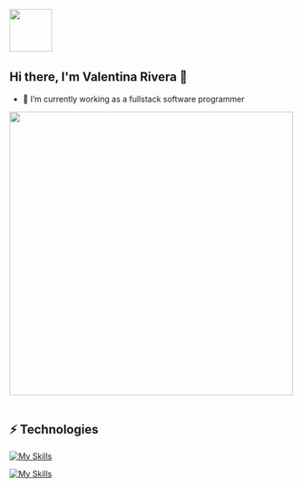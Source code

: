    <img src="https://github.com/Anmol-Baranwal/Cool-GIFs-For-GitHub/assets/74038190/7bb1e704-6026-48f9-8435-2f4d40101348" width="75">&nbsp;
   ## Hi there, I'm Valentina Rivera 👋 

- 🔭 I’m currently working as a fullstack software programmer
<img src="https://user-images.githubusercontent.com/74038190/225813708-98b745f2-7d22-48cf-9150-083f1b00d6c9.gif" width="500">
<br></br>

## ⚡ Technologies 

[![My Skills](https://skillicons.dev/icons?i=java,spring,vue,nuxtjs,py,js,nodejs,mysql,postgres,docker,gradle,maven)](https://skillicons.dev)

[![My Skills](https://skillicons.dev/icons?i=git,github,vscode,linux,postman,idea)](https://skillicons.dev)


<!--
**valentinarvpe/valentinarvpe** is a ✨ _special_ ✨ repository because its `README.md` (this file) appears on your GitHub profile.

Here are some ideas to get you started:

- 🔭 I’m currently working on ...
- 🌱 I’m currently learning ...
- 👯 I’m looking to collaborate on ...
- 🤔 I’m looking for help with ...
- 💬 Ask me about ...
- 📫 How to reach me: ...
- 😄 Pronouns: ...
- ⚡ Fun fact: ...
-->

